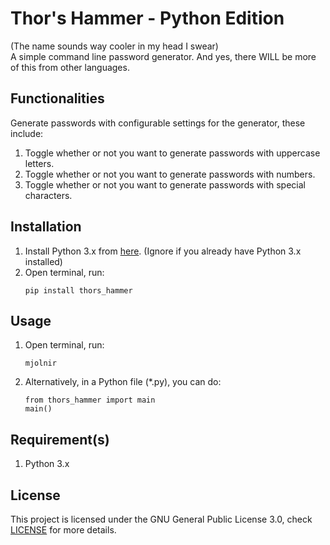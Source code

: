 # Thor's Hammer - Python Edition
(The name sounds way cooler in my head I swear) <br/>
A simple command line password generator. And yes, there WILL be more of this from other languages.

## Functionalities
Generate passwords with configurable settings for the generator, these include:
1. Toggle whether or not you want to generate passwords with uppercase letters.
2. Toggle whether or not you want to generate passwords with numbers.
3. Toggle whether or not you want to generate passwords with special characters.

## Installation
<ol type="1">
  <li>
    Install Python 3.x from <a href="https://www.python.org/downloads/">here</a>. (Ignore if you already have Python 3.x installed)
  </li>
  <li>
    Open terminal, run:
    
```
pip install thors_hammer
```
  </li>
</ol>

## Usage
<ol type="1">
  <li>
    Open terminal, run:

```
mjolnir
```
  </li>
  <li>
    Alternatively, in a Python file (*.py), you can do:
    
```
from thors_hammer import main
main()
```
  </li>
</ol>

## Requirement(s)
1.  Python 3.x

## License
This project is licensed under the GNU General Public License 3.0, check [LICENSE](LICENSE) for more details.
